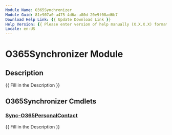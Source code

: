 ```yaml
---
Module Name: O365Synchronizer
Module Guid: 81e907a0-a475-4d6a-a80d-20e9f08ad6b7
Download Help Link: {{ Update Download Link }}
Help Version: {{ Please enter version of help manually (X.X.X.X) format }}
Locale: en-US
---
```


# O365Synchronizer Module
## Description
{{ Fill in the Description }}

## O365Synchronizer Cmdlets
### [Sync-O365PersonalContact](Sync-O365PersonalContact.md)
{{ Fill in the Description }}

